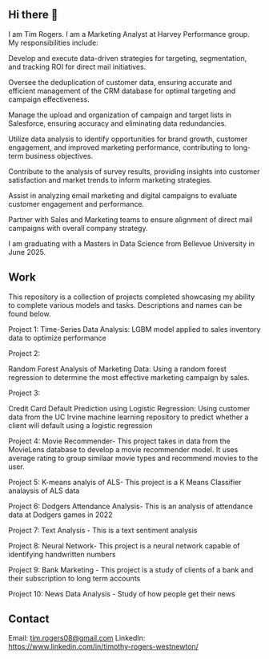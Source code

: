 ## Hi there 👋

I am Tim Rogers. I am a Marketing Analyst at Harvey Performance group. My responsibilities include:

Develop and execute data-driven strategies for targeting, segmentation, and tracking ROI for direct mail initiatives.

Oversee the deduplication of customer data, ensuring accurate and efficient management of the CRM database for optimal targeting and campaign effectiveness.

Manage the upload and organization of campaign and target lists in Salesforce, ensuring accuracy and eliminating data redundancies.

Utilize data analysis to identify opportunities for brand growth, customer engagement, and improved marketing performance, contributing to long-term business objectives.

Contribute to the analysis of survey results, providing insights into customer satisfaction and market trends to inform marketing strategies.

Assist in analyzing email marketing and digital campaigns to evaluate customer engagement and performance.

Partner with Sales and Marketing teams to ensure alignment of direct mail campaigns with overall company strategy.


I am graduating with a Masters in Data Science from Bellevue University in June 2025. 



## Work
This repository is a collection of projects completed showcasing my ability to complete various models and tasks. Descriptions and names can be found below.

Project 1:
Time-Series Data Analysis: LGBM model applied to sales inventory data to optimize performance

Project 2:

Random Forest Analysis of Marketing Data: Using a random forest regression to determine the most effective marketing campaign by sales.

Project 3:

Credit Card Default Prediction using Logistic Regression: Using customer data from the UC Irvine machine learning repository to predict whether a client will default using a logistic regression

Project 4: Movie Recommender- This project takes in data from the MovieLens database to develop a movie recommender model. It uses average rating to group similaar movie types and recommend movies to the user.

Project 5: 
K-means analyis of ALS- This project is a K Means Classifier analaysis of ALS data

Project 6: 
Dodgers Attendance Analysis- This is an analysis of attendance data at Dodgers games in 2022

Project 7: 
Text Analysis - This is a text sentiment analysis

Project 8: 
Neural Network- This project is a neural network capable of identifying handwritten numbers

Project 9: 
Bank Marketing - This project is a study of clients of a bank and their subscription to long term accounts

Project 10:
News Data Analysis - Study of how people get their news

## Contact

Email: tim.rogers08@gmail.com
LinkedIn: https://www.linkedin.com/in/timothy-rogers-westnewton/


<!--
**tim-rogers12/tim-rogers12** is a ✨ _special_ ✨ repository because its `README.md` (this file) appears on your GitHub profile.

Here are some ideas to get you started:

- 🔭 I’m currently working on ...
Direct Mail campaign analysis
- 🌱 I’m currently learning ...
Neural Networks
- 👯 I’m looking to collaborate on ...
LGBM Modeling
- 🤔 I’m looking for help with ...
Modern trends in data analysis
- 💬 Ask me about ...
Anything marketing analytics
- 📫 How to reach me: ...
LinkedIn
- 😄 Pronouns: ...
He/Him
- ⚡ Fun fact: ...
-->
